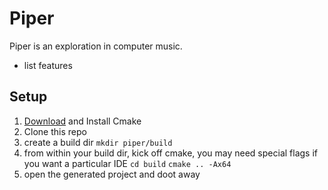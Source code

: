 # Piper

Piper is an exploration in computer music.

  - list features

## Setup

1. [Download](https://cmake.org/download/) and Install Cmake 
2. Clone this repo
3. create a  build dir 
`mkdir piper/build`
4. from within your build dir, kick off cmake, you may need special flags if you want a particular IDE
`cd build`
`cmake .. -Ax64`
5. open the generated project and doot away
